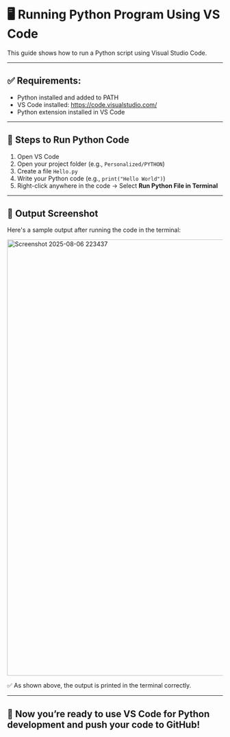 # 🖥️ Running Python Program Using VS Code

This guide shows how to run a Python script using Visual Studio Code.

---

## ✅ Requirements:
- Python installed and added to PATH
- VS Code installed: https://code.visualstudio.com/
- Python extension installed in VS Code

---

## 🚀 Steps to Run Python Code

1. Open VS Code
2. Open your project folder (e.g., `Personalized/PYTHON`)
3. Create a file `Hello.py`
4. Write your Python code (e.g., `print("Hello World")`)
5. Right-click anywhere in the code → Select **Run Python File in Terminal**

---

## 📸 Output Screenshot

Here's a sample output after running the code in the terminal:

<img width="1914" height="1018" alt="Screenshot 2025-08-06 223437" src="https://github.com/user-attachments/assets/99274036-bf2f-439a-bd3e-56bc24a32716" />



✅ As shown above, the output is printed in the terminal correctly.

---

## 🔁 Now you’re ready to use VS Code for Python development and push your code to GitHub!
